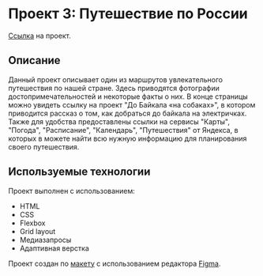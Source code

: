 # Проект 3: Путешествие по России

[Ссылка](https://eugenegordievsky.github.io/russian-travel/index.html) на проект.

## Описание

Данный проект описывает один из маршрутов увлекательного путешествия по нашей стране. Здесь приводятся фотографии достопримечательностей и некоторые факты о них. В конце страницы можно увидеть ссылку на проект "До Байкала «на собаках»", в котором приводится рассказ о том, как добраться до байкала на электричках. Также для удобства предоставлены ссылки на сервисы "Карты", "Погода", "Расписание", "Календарь", "Путешествия" от Яндекса, в которых в можете найти всю нужную информацию для планирования своего путешествия.

## Используемые технологии

Проект выполнен с использованием:
* HTML
* CSS
* Flexbox
* Grid layout
* Медиазапросы
* Адаптивная верстка

Проект создан по [макету](https://www.figma.com/file/OyRWEjU6wBwRe1hapzQoLx/Sprint-3%3A-Russia-%2F-desktop-%2B-mobile) с использованием редактора
[Figma](https://www.figma.com).
